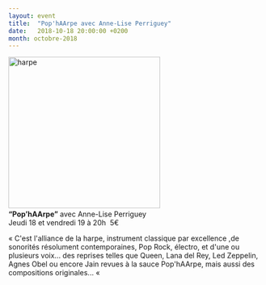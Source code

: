 ```yaml
---
layout: event
title:  "Pop'hAArpe avec Anne-Lise Perriguey"
date:   2018-10-18 20:00:00 +0200
month: octobre-2018
---
```

<span style="font-weight:400;"><img class="alignleft size-medium wp-image-5284" src="https://agendarts.files.wordpress.com/2018/08/harpe.png?w=300" alt="harpe" width="300" height="300" /><b><br /> “Pop’hAArpe”</b> avec Anne-Lise Perriguey<br /> Jeudi 18 et vendredi 19 à 20h  </span><span style="font-weight:400;">5€</span>

<span style="font-weight:400;">« C'est l'alliance de la harpe, instrument classique par excellence ,de sonorités résolument contemporaines, Pop Rock, électro, et d'une ou plusieurs voix... des reprises telles que Queen, Lana del Rey, Led Zeppelin, Agnes Obel ou encore Jain revues à la sauce Pop'hAArpe, mais aussi des compositions originales... « </span>
